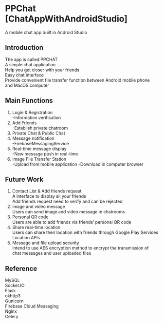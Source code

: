 # PPChat [ChatAppWithAndroidStudio]
A mobile chat app built in Android Studio
## Introduction
The app is called PPCHAT  
A simple chat application  
Help you get closer with your friends  
Easy chat interface  
Provide convenient file transfer function between Android mobile phone and MacOS computer  
## Main Functions
1. Login & Registration  
-Information verification
2. Add Friends  
-Establish private chatroom
3. Private Chat & Public Chat  
4. Message notification  
-FirebaseMessagingService
5. Real-time message display  
-New message push in real-time
6. Image File Transfer Station  
-Upload from mobile application
-Download in computer browser
## Future Work
1. Contact List & Add friends request  
A interface to display all your friends  
Add friends request need to verify and can be rejected  
2. Image and video message  
Users can send image and video message in chatrooms
3. Personal QR code  
Users are able to add friends via friends’ personal QR code  
4. Share real-time location  
Users can share their location with friends through Google Play Services Location APIs  
5. Message and file upload security  
Intend to use AES encryption method to encrypt the transmission of chat messages and user uploaded files
## Reference
MySQL  
Socket.IO  
Flask  
okhttp3  
Gunicorn  
Firebase Cloud Messaging  
Nginx  
Celery  








